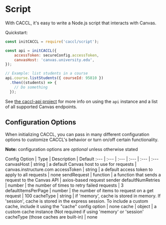 # Script

With CACCL, it's easy to write a Node.js script that interacts with Canvas.

Quickstart:

```js
const initCACCL = require('caccl/script');

const api = initCACCL({
    accessToken: secureConfig.accessToken,
    canvasHost: 'canvas.university.edu',
});

// Example: list students in a course
api.course.listStudents({ courseId: 95810 })
  .then((students) => {
    // Do something
  });
```

See [the caccl-api project](https://github.com/harvard-edtech/caccl-api) for more info on using the `api` instance and a list of all supported Canvas endpoints.

## Configuration Options

When initializing CACCL, you can pass in many different configuration options to customize CACCL's behavior or turn on/off certain functionality.

**Note:** configuration options are _optional_ unless otherwise stated

Config Option | Type | Description | Default
:--- | :--- | :--- | :--- | :--- | :---
canvasHost | string | a default Canvas host to use for requests | canvas.instructure.com
accessToken | string | a default access token to apply to all requests | none
sendRequest | function | a function that sends a request to the Canvas API | axios-based request sender
defaultNumRetries | number | the number of times to retry failed requests | 3
defaultItemsPerPage | number | the number of items to request on a get request | 100
cacheType | string | if 'memory', cache is stored in memory. If 'session', cache is stored in the express session. To include a custom cache, include it using the "cache" config option | none
cache | object | a custom cache instance (Not required if using 'memory' or 'session' cacheType (those caches are built-in) | none
